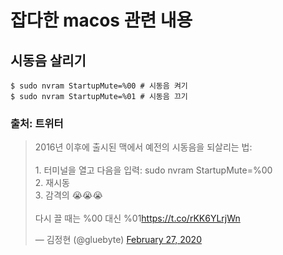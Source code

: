 # 잡다한 macos 관련 내용

## 시동음 살리기

```console
$ sudo nvram StartupMute=%00 # 시동음 켜기
$ sudo nvram StartupMute=%01 # 시동음 끄기
```

### 출처: 트위터

<blockquote class="twitter-tweet"><p lang="ko" dir="ltr">2016년 이후에 출시된 맥에서 예전의 시동음을 되살리는 법:<br><br>1. 터미널을 열고 다음을 입력: sudo nvram StartupMute=%00<br>2. 재시동<br>3. 감격의 😭😭😭<br><br>다시 끌 때는 %00 대신 %01<a href="https://t.co/rKK6YLrjWn">https://t.co/rKK6YLrjWn</a></p>&mdash; 김정현 (@gluebyte) <a href="https://twitter.com/gluebyte/status/1232954729816195074?ref_src=twsrc%5Etfw">February 27, 2020</a></blockquote> <script async src="https://platform.twitter.com/widgets.js" charset="utf-8"></script>